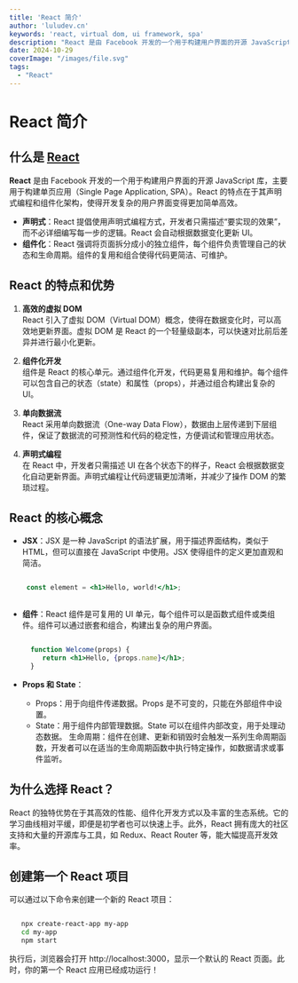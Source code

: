 ```yaml
---
title: 'React 简介'
author: 'luludev.cn'
keywords: 'react, virtual dom, ui framework, spa'
description: "React 是由 Facebook 开发的一个用于构建用户界面的开源 JavaScript 库，主要用于构建单页应用（Single Page Application, SPA）"
date: 2024-10-29
coverImage: "/images/file.svg"
tags:
  - "React"
---
```


# React 简介

## 什么是 [React](https://react.dev/)

**React** 是由 Facebook 开发的一个用于构建用户界面的开源 JavaScript 库，主要用于构建单页应用（Single Page Application, SPA）。React 的特点在于其声明式编程和组件化架构，使得开发复杂的用户界面变得更加简单高效。

- **声明式**：React 提倡使用声明式编程方式，开发者只需描述“要实现的效果”，而不必详细编写每一步的逻辑。React 会自动根据数据变化更新 UI。
- **组件化**：React 强调将页面拆分成小的独立组件，每个组件负责管理自己的状态和生命周期。组件的复用和组合使得代码更简洁、可维护。

## React 的特点和优势

1. **高效的虚拟 DOM**  
   React 引入了虚拟 DOM（Virtual DOM）概念，使得在数据变化时，可以高效地更新界面。虚拟 DOM 是 React 的一个轻量级副本，可以快速对比前后差异并进行最小化更新。

2. **组件化开发**  
   组件是 React 的核心单元。通过组件化开发，代码更易复用和维护。每个组件可以包含自己的状态（state）和属性（props），并通过组合构建出复杂的 UI。

3. **单向数据流**  
   React 采用单向数据流（One-way Data Flow），数据由上层传递到下层组件，保证了数据流的可预测性和代码的稳定性，方便调试和管理应用状态。

4. **声明式编程**  
   在 React 中，开发者只需描述 UI 在各个状态下的样子，React 会根据数据变化自动更新界面。声明式编程让代码逻辑更加清晰，并减少了操作 DOM 的繁琐过程。

## React 的核心概念

- **JSX**：JSX 是一种 JavaScript 的语法扩展，用于描述界面结构，类似于 HTML，但可以直接在 JavaScript 中使用。JSX 使得组件的定义更加直观和简洁。
  
  ```jsx

   const element = <h1>Hello, world!</h1>;
   
  ```

- **组件**：React 组件是可复用的 UI 单元，每个组件可以是函数式组件或类组件。组件可以通过嵌套和组合，构建出复杂的用户界面。

    ```jsx

      function Welcome(props) {
         return <h1>Hello, {props.name}</h1>;
      }

    ```
- **Props 和 State**：

    - Props：用于向组件传递数据。Props 是不可变的，只能在外部组件中设置。
    - State：用于组件内部管理数据。State 可以在组件内部改变，用于处理动态数据。
    生命周期：组件在创建、更新和销毁时会触发一系列生命周期函数，开发者可以在适当的生命周期函数中执行特定操作，如数据请求或事件监听。

## 为什么选择 React？
React 的独特优势在于其高效的性能、组件化开发方式以及丰富的生态系统。它的学习曲线相对平缓，即便是初学者也可以快速上手。此外，React 拥有庞大的社区支持和大量的开源库与工具，如 Redux、React Router 等，能大幅提高开发效率。

## 创建第一个 React 项目
可以通过以下命令来创建一个新的 React 项目：

```bash

   npx create-react-app my-app
   cd my-app
   npm start

```
执行后，浏览器会打开 http://localhost:3000，显示一个默认的 React 页面。此时，你的第一个 React 应用已经成功运行！
